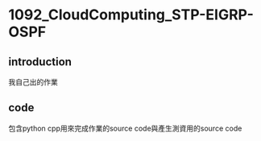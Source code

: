 # 1092_CloudComputing_STP-EIGRP-OSPF
## introduction
我自己出的作業
## code
包含python cpp用來完成作業的source code與產生測資用的source code
